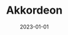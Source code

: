 ---
title: Akkordeon
tags:
  - patterns
token: 'accordion'
demo_options:
  - type: select
    label: Geöffnet darstellen
    key: open
    options:
      - label: Nein
        default: true
        value: false
      - label: Erstes Element
        value: 1
      - label: Zweites Element
        value: 2
      - label: Alle
        value: true
    attribute: open
    dependencies:
      - key: open_all
        attribute: open
        value: false
  - type: toggle
    label: Mehrere gleichzeitig anzeigen
    key: multiple
    attribute: multiple
date: 2023-01-01
generator: true
examples: true
---